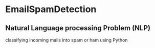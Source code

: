 # EmailSpamDetection
## Natural Language processing Problem (NLP)
classifying  incoming mails into spam or ham using Python
